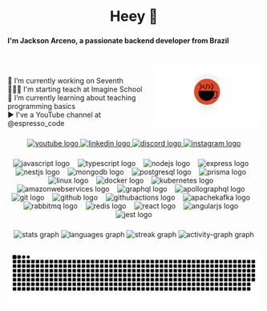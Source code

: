 <h1 align="center">Heey 👋</h1>

###

<h4 align="left">I'm Jackson Arceno, a passionate backend developer from Brazil</h4>

###

<br clear="both">

<img align="right" height="120" src="https://raw.githubusercontent.com/JacksonFA/JacksonFA/main/logo2.png"  />

###

<p align="left">🔭 I’m currently working on Seventh<br>👨🏼‍🏫 I'm starting teach at Imagine School<br>🌱 I’m currently learning about teaching programming basics<br>▶️ I've a YouTube channel at @espresso_code</p>

###

<div align="center">
  <a href="https://youtube.com/@espresso_code" target="_blank">
    <img src="https://img.shields.io/static/v1?message=@espresso_code&logo=youtube&label=&color=FF0000&logoColor=white&labelColor=&style=for-the-badge" height="26" alt="youtube logo"  />
  </a>
  <a href="https://www.linkedin.com/in/jacksonfa/" target="_blank">
    <img src="https://img.shields.io/static/v1?message=jacksonfa&logo=linkedin&label=&color=0077B5&logoColor=white&labelColor=&style=for-the-badge" height="26" alt="linkedin logo"  />
  </a>
  <a href="https://discord.com/@jacksonfa.dev" target="_blank">
    <img src="https://img.shields.io/static/v1?message=jacksonfa.dev&logo=discord&label=&color=7289DA&logoColor=white&labelColor=&style=for-the-badge" height="26" alt="discord logo"  />
  </a>
  <a href="https://instagram.com/jacksonfa.dev" target="_blank">
    <img src="https://img.shields.io/static/v1?message=jacksonfa.dev&logo=instagram&label=&color=E4405F&logoColor=white&labelColor=&style=for-the-badge" height="26" alt="instagram logo"  />
  </a>
</div>

###

<div align="center">
  <img src="https://skillicons.dev/icons?i=js" height="36" alt="javascript logo"  />
  <img width="8" />
  <img src="https://skillicons.dev/icons?i=ts" height="36" alt="typescript logo"  />
  <img width="8" />
  <img src="https://skillicons.dev/icons?i=nodejs" height="36" alt="nodejs logo"  />
  <img width="8" />
  <img src="https://skillicons.dev/icons?i=express" height="36" alt="express logo"  />
  <img width="8" />
  <img src="https://skillicons.dev/icons?i=nestjs" height="36" alt="nestjs logo"  />
  <img width="8" />
  <img src="https://skillicons.dev/icons?i=mongodb" height="36" alt="mongodb logo"  />
  <img width="8" />
  <img src="https://skillicons.dev/icons?i=postgres" height="36" alt="postgresql logo"  />
  <img width="8" />
  <img src="https://skillicons.dev/icons?i=prisma" height="36" alt="prisma logo"  />
  <img width="8" />
  <img src="https://skillicons.dev/icons?i=linux" height="36" alt="linux logo"  />
  <img width="8" />
  <img src="https://skillicons.dev/icons?i=docker" height="36" alt="docker logo"  />
  <img width="8" />
  <img src="https://skillicons.dev/icons?i=kubernetes" height="36" alt="kubernetes logo"  />
  <img width="8" />
  <img src="https://skillicons.dev/icons?i=aws" height="36" alt="amazonwebservices logo"  />
  <img width="8" />
  <img src="https://skillicons.dev/icons?i=graphql" height="36" alt="graphql logo"  />
  <img width="8" />
  <img src="https://skillicons.dev/icons?i=apollo" height="36" alt="apollographql logo"  />
  <img width="8" />
  <img src="https://skillicons.dev/icons?i=git" height="36" alt="git logo"  />
  <img width="8" />
  <img src="https://skillicons.dev/icons?i=github" height="36" alt="github logo"  />
  <img width="8" />
  <img src="https://skillicons.dev/icons?i=githubactions" height="36" alt="githubactions logo"  />
  <img width="8" />
  <img src="https://skillicons.dev/icons?i=kafka" height="36" alt="apachekafka logo"  />
  <img width="8" />
  <img src="https://skillicons.dev/icons?i=rabbitmq" height="36" alt="rabbitmq logo"  />
  <img width="8" />
  <img src="https://skillicons.dev/icons?i=redis" height="36" alt="redis logo"  />
  <img width="8" />
  <img src="https://skillicons.dev/icons?i=react" height="36" alt="react logo"  />
  <img width="8" />
  <img src="https://skillicons.dev/icons?i=angular" height="36" alt="angularjs logo"  />
  <img width="8" />
  <img src="https://skillicons.dev/icons?i=jest" height="36" alt="jest logo"  />
</div>

###

<div align="center">
  <img src="https://github-readme-stats.vercel.app/api?username=JacksonFA&hide_title=false&hide_rank=false&show_icons=true&include_all_commits=false&count_private=true&disable_animations=false&theme=nightowl&locale=en&hide_border=true&order=1" height="200" alt="stats graph"  />
  <img src="https://github-readme-stats.vercel.app/api/top-langs?username=JacksonFA&locale=en&hide_title=true&layout=compact&card_width=320&langs_count=10&theme=nightowl&hide_border=true&order=2" height="200" alt="languages graph"  />
  <img src="https://streak-stats.demolab.com?user=JacksonFA&locale=en&mode=weekly&theme=nightowl&hide_border=true&border_radius=5&date_format=j/n%5B/Y%5D&order=3" height="200" alt="streak graph"  />
  <img src="https://github-readme-activity-graph.vercel.app/graph?username=JacksonFA&radius=16&theme=nightowl&area=true&order=5&hide_border=true&hide_title=true" height="200" alt="activity-graph graph"  />
</div>

###

<img src="https://raw.githubusercontent.com/JacksonFA/JacksonFA/output/snake.svg" alt="Snake animation" />

###
